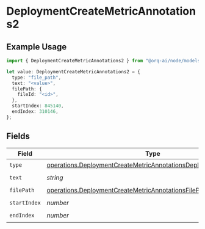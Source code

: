 # DeploymentCreateMetricAnnotations2

## Example Usage

```typescript
import { DeploymentCreateMetricAnnotations2 } from "@orq-ai/node/models/operations";

let value: DeploymentCreateMetricAnnotations2 = {
  type: "file_path",
  text: "<value>",
  filePath: {
    fileId: "<id>",
  },
  startIndex: 845140,
  endIndex: 310146,
};
```

## Fields

| Field                                                                                                                                                    | Type                                                                                                                                                     | Required                                                                                                                                                 | Description                                                                                                                                              |
| -------------------------------------------------------------------------------------------------------------------------------------------------------- | -------------------------------------------------------------------------------------------------------------------------------------------------------- | -------------------------------------------------------------------------------------------------------------------------------------------------------- | -------------------------------------------------------------------------------------------------------------------------------------------------------- |
| `type`                                                                                                                                                   | [operations.DeploymentCreateMetricAnnotationsDeploymentsMetricsType](../../models/operations/deploymentcreatemetricannotationsdeploymentsmetricstype.md) | :heavy_check_mark:                                                                                                                                       | N/A                                                                                                                                                      |
| `text`                                                                                                                                                   | *string*                                                                                                                                                 | :heavy_check_mark:                                                                                                                                       | N/A                                                                                                                                                      |
| `filePath`                                                                                                                                               | [operations.DeploymentCreateMetricAnnotationsFilePath](../../models/operations/deploymentcreatemetricannotationsfilepath.md)                             | :heavy_check_mark:                                                                                                                                       | N/A                                                                                                                                                      |
| `startIndex`                                                                                                                                             | *number*                                                                                                                                                 | :heavy_check_mark:                                                                                                                                       | N/A                                                                                                                                                      |
| `endIndex`                                                                                                                                               | *number*                                                                                                                                                 | :heavy_check_mark:                                                                                                                                       | N/A                                                                                                                                                      |